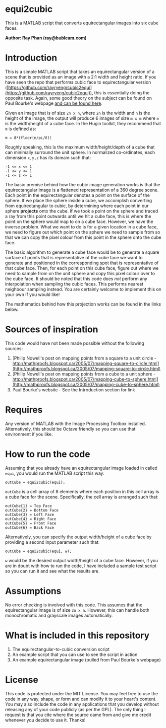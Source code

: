equi2cubic
==========

This is a MATLAB script that converts equirectangular images into six cube faces.

**Author: Ray Phan (ray@bublcam.com)**

# Introduction

This is a simple MATLAB script that takes an equirectangular version of a scene that is provided as an image with a 2:1 width and height ratio.  If you have seen the repo that performs cubic face to equirectangular version ([https://github.com/rayryeng/cubic2equi](https://github.com/rayryeng/cubic2equi)), this is essentially doing the opposite task.  Again, some good theory on the subject can be found on Paul Bourke's webpage [and can be found here](http://paulbourke.net/geometry/transformationprojection/).

Given an image that is of size ``2n x n``, where ``2n`` is the width and ``n`` is the height of the image, the output will produce 6 images of size ``m x m`` where ``m`` is the width/height of a cube face.  In the Hugin toolkit, they recommend that ``m`` is defined as:

    m = 8*(floor(n/pi/8))
    
Roughly speaking, this is the maximum width/height/depth of a cube that can minimally surround the unit sphere.  In normalized co-ordinates, each dimension `x,y,z` has its domain such that:

    -1 <= x <= 1
    -1 <= y <= 1
    -1 <= z <= 1

The basic premise behind how the cubic image generation works is that the equirectangular image is a flattened representation of a 360 degree scene.  Each point in the equirectangular denotes a point on the surface of the sphere.  If we place the sphere inside a cube, we accomplish converting from equirectangular to cubic, by determining where each point in our sphere **projects** onto the cube.  If we took a point on the sphere and traced a ray from this point outwards until we hit a cube face, this is where the point on the sphere would map to on a cube face.  However, we have the inverse problem.  What we want to do is for a given location in a cube face, we need to figure out which point on the sphere we need to sample from so that we can copy the pixel colour from this point in the sphere onto the cube face.

The basic algorithm to generate a cube face would be to generate a square surface of points that is representative of the cube face we want to generate and positioned in the corresponding spot that is representative of that cube face.  Then, for each point on this cube face, figure out where we need to sample from on the unit sphere and copy this pixel colour over to the cube face.  It should be noted that this code does *not* perform any interpolation when sampling the cubic faces.  This performs nearest neighbour sampling instead.  You are certainly welcome to implement this on your own if you would like!

The mathematics behind how this projection works can be found in the links below.

# Sources of inspiration

This code would have not been made possible without the following sources:

1. [Philip Nowell's post on mapping points from a square to a unit circle - http://mathproofs.blogspot.ca/2005/07/mapping-square-to-circle.html](http://mathproofs.blogspot.ca/2005/07/mapping-square-to-circle.html)
2. [Philip Nowell's post on mapping points from a cube to a unit sphere - http://mathproofs.blogspot.ca/2005/07/mapping-cube-to-sphere.html](http://mathproofs.blogspot.ca/2005/07/mapping-cube-to-sphere.html)
3. Paul Bourke's website - See the Introduction section for link

# Requires

Any version of MATLAB with the Image Processing Toolbox installed.  Alternatively, this should be Octave friendly so you can use that environment if you like.

# How to run the code

Assuming that you already have an equirectangular image loaded in called  ``equi``, you would run the MATLAB script this way:

```
outCube = equi2cubic(equi);
```

``outCube`` is a cell array of 6 elements where each position in this cell array is a cube face for the scene.  Specifically, the cell array is arranged such that:

    outCube{1} = Top Face
    outCube{2} = Bottom Face
    outCube{3} = Left Face
    outCube{4} = Right Face
    outCube{5} = Front Face
    outCube{6} = Back Face

Alternatively, you can specify the output width/height of a cube face by providing a second input parameter such that:

```
outCUbe = equi2cubic(equi, w);
```

``w`` would be the desired output width/height of a cube face.  However, if you are in doubt with how to run the code, I have included a sample test script so you can run it and see what the results are.

# Assumptions

No error checking is involved with this code.  This assumes that the equirectangular image is of size `2n x n`.  However, this can handle both monochromatic and grayscale images automatically.

# What is included in this repository
1. The equirectangular-to-cubic conversion script
2. An example script that you can use to see the script in action
3. An example equirectangular image (pulled from Paul Bourke's webpage)

# License
This code is protected under the MIT License.  You may feel free to use the code in any way, shape, or form and can modify it to your heart's content.  You may also include the code in any applications that you develop without releasing any of your code publicly (as per the GPL).  The only thing I request is that you cite where the source came from and give me credit whenever you decide to use it.  Thanks!
